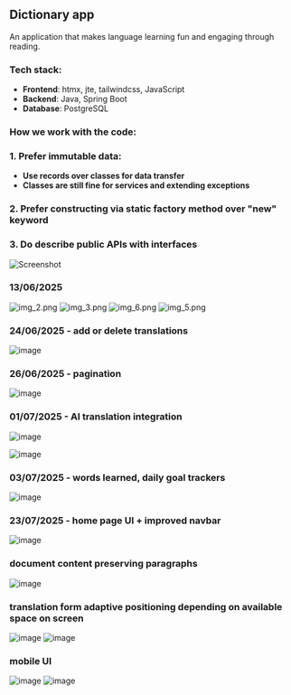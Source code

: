 ## Dictionary app
An application that makes language learning fun and engaging through reading.

### Tech stack:
- **Frontend**: htmx, jte, tailwindcss, JavaScript
- **Backend**: Java, Spring Boot
- **Database**: PostgreSQL

### How we work with the code:
### 1. Prefer immutable data:
- **Use records over classes for data transfer**
- **Classes are still fine for services and extending exceptions**
### 2. Prefer constructing via static factory method over "new" keyword
### 3. Do describe public APIs with interfaces
![Screenshot](readme_resources/img.png)

### 13/06/2025
![img_2.png](readme_resources/img_2.png)
![img_3.png](readme_resources/img_3.png)
![img_6.png](readme_resources/img_6.png)
![img_5.png](readme_resources/img_5.png)

### 24/06/2025 - add or delete translations
![image](https://github.com/user-attachments/assets/09cd9cb4-f07d-4b84-8f39-a0196701d89b)

### 26/06/2025 - pagination
![image](https://github.com/user-attachments/assets/4ff714d6-b816-4ff5-8382-c7c15c0ba39e)

### 01/07/2025 - AI translation integration

![image](https://github.com/user-attachments/assets/16360693-bf8f-41e3-a269-1a42510eeb23)

![image](https://github.com/user-attachments/assets/adeaf5a4-f026-4563-8159-e0402d7e8406)

### 03/07/2025 - words learned, daily goal trackers
![image](https://github.com/user-attachments/assets/b1ebcd42-fe2a-4827-9e99-7adb527cb9d5)

### 23/07/2025 - home page UI + improved navbar
![image](readme_resources/23-07-2025-1.png)

### document content preserving paragraphs
![image](readme_resources/23-07-2025-2.png)

### translation form adaptive positioning depending on available space on screen
![image](readme_resources/23-07-2025-3.png)
![image](readme_resources/23-07-2025-4.png)

### mobile UI
![image](readme_resources/23-07-2025-5.png)
![image](readme_resources/23-07-2025-6.png)


